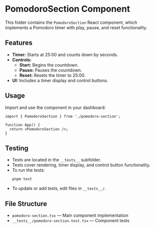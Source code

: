 # PomodoroSection Component

This folder contains the `PomodoroSection` React component, which implements a Pomodoro timer with play, pause, and reset functionality.

## Features
- **Timer:** Starts at 25:00 and counts down by seconds.
- **Controls:**
  - **Start:** Begins the countdown.
  - **Pause:** Pauses the countdown.
  - **Reset:** Resets the timer to 25:00.
- **UI:** Includes a timer display and control buttons.

## Usage
Import and use the component in your dashboard:

```tsx
import { PomodoroSection } from './pomodoro-section';

function App() {
  return <PomodoroSection />;
}
```

## Testing
- Tests are located in the `__tests__` subfolder.
- Tests cover rendering, timer display, and control button functionality.
- To run the tests:
  ```sh
  pnpm test
  ```
- To update or add tests, edit files in `__tests__/`.

## File Structure
- `pomodoro-section.tsx` — Main component implementation
- `__tests__/pomodoro-section.test.tsx` — Component tests 
